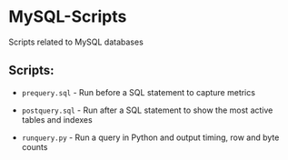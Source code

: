 # MySQL-Scripts
Scripts related to MySQL databases

## Scripts:

* `prequery.sql` - Run before a SQL statement to capture metrics

* `postquery.sql` - Run after a SQL statement to show the most active tables and indexes

* `runquery.py` - Run a query in Python and output timing, row and byte counts
